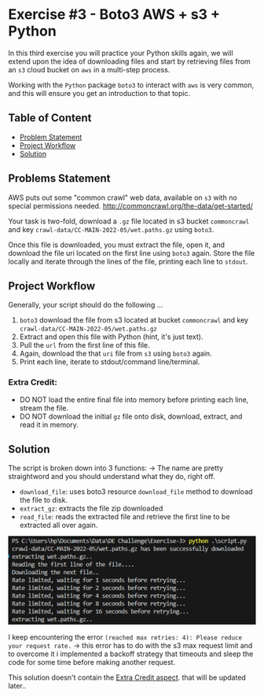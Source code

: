 # Exercise #3 - Boto3 AWS + s3 + Python

In this third exercise you will practice your Python skills again, we will extend upon the idea of downloading files and start by retrieving files from an `s3` cloud bucket on `aws` in a multi-step process.

Working with the `Python` package `boto3` to interact with `aws` is very common, and this will ensure you get an introduction to that topic.

## Table of Content

- [Problem Statement](#problems-statement)
- [Project Workflow](#project-workflow)
- [Solution](#solution)

## Problems Statement

AWS puts out some "common crawl" web data, available on `s3` with no special permissions needed. http://commoncrawl.org/the-data/get-started/

Your task is two-fold, download a `.gz` file located in s3 bucket `commoncrawl` and key `crawl-data/CC-MAIN-2022-05/wet.paths.gz` using `boto3`.

Once this file is downloaded, you must extract the file, open it, and download the file uri located on the first line using `boto3` again. Store the file locally and iterate through the lines of the file, printing each line to `stdout`.

## Project Workflow

Generally, your script should do the following ...

1. `boto3` download the file from s3 located at bucket `commoncrawl` and key `crawl-data/CC-MAIN-2022-05/wet.paths.gz`
2. Extract and open this file with Python (hint, it's just text).
3. Pull the `url` from the first line of this file.
4. Again, download the that `uri` file from `s3` using `boto3` again.
5. Print each line, iterate to stdout/command line/terminal.

### **Extra Credit:**

- DO NOT load the entire final file into memory before printing each line,
stream the file.
- DO NOT download the initial `gz` file onto disk, download, extract, and read it in memory.

## Solution

The script is broken down into 3 functions: -> The name are pretty straightword and you should understand what they do, right off.

- `download_file`: uses boto3 resource `download_file` method to download the file to disk.
- `extract_gz`: extracts the file zip downloaded
- `read_file`: reads the extracted file and retrieve the first line to be extracted all over again.

![log](../img/e3log.PNG)

I keep encountering the error `(reached max retries: 4): Please reduce your request rate.` -> this error has to do with the s3 max request limit and to overcome it i implemented a backoff strategy that timeouts and sleep the code for some time before making another request.

This solution doesn't contain the [Extra Credit aspect](#extra-credit). that will be updated later..